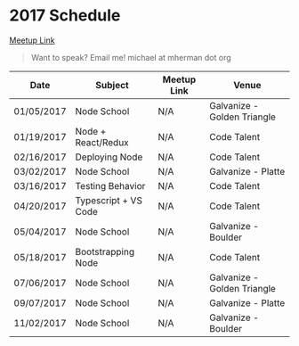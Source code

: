 # 2017 Schedule

[Meetup Link](http://www.meetup.com/Node-js-Denver-Boulder/)

> Want to speak? Email me! michael at mherman dot org

|    Date    | Subject                | Meetup Link | Venue           |
|------------|------------------------|-------------|-----------------|
| 01/05/2017 | Node School            | N/A | Galvanize - Golden Triangle |
| 01/19/2017 | Node + React/Redux     | N/A | Code Talent                 |
| 02/16/2017 | Deploying Node         | N/A | Code Talent                 |
| 03/02/2017 | Node School            | N/A | Galvanize - Platte          |
| 03/16/2017 | Testing Behavior       | N/A | Code Talent                 |
| 04/20/2017 | Typescript + VS Code   | N/A | Code Talent                 |
| 05/04/2017 | Node School            | N/A | Galvanize - Boulder         |
| 05/18/2017 | Bootstrapping Node     | N/A | Code Talent                 |
| 07/06/2017 | Node School            | N/A | Galvanize - Golden Triangle |
| 09/07/2017 | Node School            | N/A | Galvanize - Platte          |
| 11/02/2017 | Node School            | N/A | Galvanize - Boulder         |
